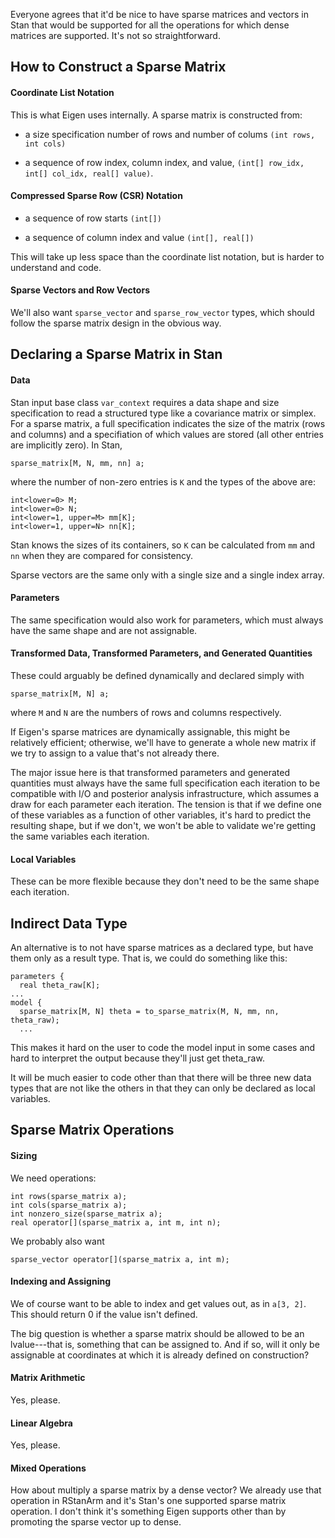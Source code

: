 Everyone agrees that it'd be nice to have sparse matrices and vectors in Stan that would be supported for all the operations for which dense matrices are supported.  It's not so straightforward.

## How to Construct a Sparse Matrix

#### Coordinate List Notation

This is what Eigen uses internally.  A sparse matrix is constructed from:

* a size specification number of rows and number of colums `(int rows, int cols)`

* a sequence of row index, column index, and value, `(int[] row_idx, int[] col_idx, real[] value)`.

#### Compressed Sparse Row (CSR) Notation

* a sequence of row starts `(int[])`

* a sequence of column index and value `(int[], real[])`

This will take up less space than the coordinate list notation, but is harder to understand and code.

#### Sparse Vectors and Row Vectors

We'll also want `sparse_vector` and `sparse_row_vector` types, which should follow the sparse matrix design in the obvious way.

## Declaring a Sparse Matrix in Stan

#### Data

Stan input base class `var_context` requires a data shape and size specification to read a structured type like a covariance matrix or simplex.   For a sparse matrix, a full specification indicates the size of the matrix (rows and columns) and a specifiation of which values are stored (all other entries are implicitly zero).  In Stan,

```
sparse_matrix[M, N, mm, nn] a;
```

where the number of non-zero entries is `K` and the types of the above are:

```
int<lower=0> M;
int<lower=0> N;
int<lower=1, upper=M> mm[K];
int<lower=1, upper=N> nn[K];
```

Stan knows the sizes of its containers, so `K` can be calculated from `mm` and `nn` when they are compared for consistency.

Sparse vectors are the same only with a single size and a single index array.

#### Parameters

The same specification would also work for parameters, which must always have the same shape and are not assignable.

#### Transformed Data, Transformed Parameters, and Generated Quantities

These could arguably be defined dynamically and declared simply with

```
sparse_matrix[M, N] a;
```

where `M` and `N` are the numbers of rows and columns respectively.  

If Eigen's sparse matrices are dynamically assignable, this might be relatively efficient;  otherwise, we'll have to generate a whole new matrix if we try to assign to a value that's not already there.

The major issue here is that transformed parameters and generated quantities must always have the same full specification each iteration to be compatible with I/O and posterior analysis infrastructure, which assumes a draw for each parameter each iteration.  The tension is that if we define one of these variables as a function of other variables, it's hard to predict the resulting shape, but if we don't, we won't be able to validate we're getting the same variables each iteration.

#### Local Variables

These can be more flexible because they don't need to be the same shape each iteration.

## Indirect Data Type

An alternative is to not have sparse matrices as a declared type, but have them only as a result type.  That is, we could do something like this:


```
parameters {
  real theta_raw[K];
...
model {
  sparse_matrix[M, N] theta = to_sparse_matrix(M, N, mm, nn, theta_raw);
  ...
```

This makes it hard on the user to code the model input in some cases and hard to interpret the output because they'll just get theta_raw.  

It will be much easier to code other than that there will be three new data types that are not like the others in that they can only be declared as local variables.

## Sparse Matrix Operations

#### Sizing

We need operations:

```
int rows(sparse_matrix a);
int cols(sparse_matrix a);
int nonzero_size(sparse_matrix a);
real operator[](sparse_matrix a, int m, int n);
```

We probably also want

```
sparse_vector operator[](sparse_matrix a, int m);
```

#### Indexing and Assigning

We of course want to be able to index and get values out, as in `a[3, 2]`.  This should return 0 if the value isn't defined.

The big question is whether a sparse matrix should be allowed to be an lvalue---that is, something that can be assigned to.  And if so, will it only be assignable at coordinates at which it is already defined on construction?

#### Matrix Arithmetic

Yes, please.

#### Linear Algebra

Yes, please.

#### Mixed Operations

How about multiply a sparse matrix by a dense vector?  We already use that operation in RStanArm and it's Stan's one supported sparse matrix operation.  I don't think it's something Eigen supports other than by promoting the sparse vector up to dense.
